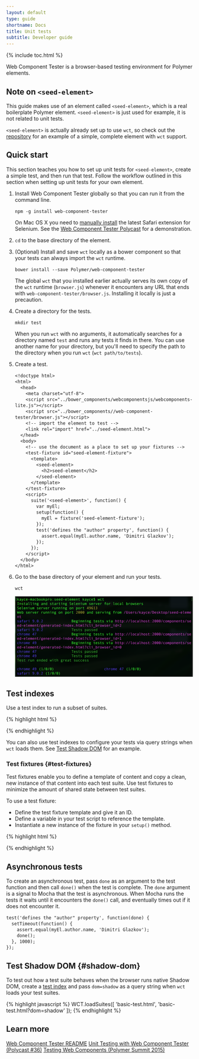 ```yaml
---
layout: default
type: guide
shortname: Docs
title: Unit tests
subtitle: Developer guide
---
```


<link rel="import" href="../../components/google-youtube/google-youtube.html">

{% include toc.html %}

Web Component Tester is a browser-based testing environment for Polymer
elements. 

## Note on `<seed-element>`

This guide makes use of an element called `<seed-element>`, which is a real
boilerplate Polymer element. `<seed-element>` is just used for example, it 
is not related to unit tests.

`<seed-element>` is actually already set up to use `wct`, so check out the
[repository](https://github.com/PolymerElements/seed-element) for an example 
of a simple, complete element with `wct` support.

## Quick start

This section teaches you how to set up unit tests for `<seed-element>`, create
a simple test, and then run that test. Follow the workflow outlined in this
section when setting up unit tests for your own element. 

1.  Install Web Component Tester globally so that you can run it from 
    the command line.

        npm -g install web-component-tester

    On Mac OS X you need to [manually install][selenium] the latest Safari 
    extension for Selenium. See the 
    [Web Component Tester Polycast][workaround-example] for 
    a demonstration.

1.  `cd` to the base directory of the element.

1.  (Optional) Install and save `wct` locally as a bower component so that your 
    tests can always import the `wct` runtime.

        bower install --save Polymer/web-component-tester

    The global `wct` that you installed earlier actually serves its own 
    copy of the `wct` runtime (`browser.js`) whenever it encounters any URL
    that ends with `web-component-tester/browser.js`. Installing it locally
    is just a precaution. 

1.  Create a directory for the tests. 

        mkdir test

    When you run `wct` with no arguments, it automatically searches for
    a directory named `test` and runs any tests it finds in there. You
    can use another name for your directory, but you'll need to specify
    the path to the directory when you run `wct` (`wct path/to/tests`).

1.  Create a test.

        <!doctype html>
        <html>
          <head>
            <meta charset="utf-8">
            <script src="../bower_components/webcomponentsjs/webcomponents-lite.js"></script>
            <script src="../bower_components//web-component-tester/browser.js"></script>
            <!-- import the element to test -->
            <link rel="import" href="../seed-element.html">
          </head>
          <body>
            <!-- use the document as a place to set up your fixtures -->
            <test-fixture id="seed-element-fixture">
              <template>
                <seed-element>
                  <h2>seed-element</h2>
                </seed-element>
              </template>
            </test-fixture>
            <script>
              suite('<seed-element>', function() {
                var myEl;
                setup(function() {
                  myEl = fixture('seed-element-fixture');
                });
                test('defines the "author" property', function() {
                  assert.equal(myEl.author.name, 'Dimitri Glazkov');
                });
              });
            </script>
          </body>
        </html>

1.  Go to the base directory of your element and run your tests.

        wct

    ![output from successful wct unit test run](/1.0/images/wct-output.png)

## Test indexes

Use a test index to run a subset of suites.

{% highlight html %}
<!doctype html>
<html>
  <head>
    <meta charset="utf-8">
    <script src=”../bower_components/webcomponentsjs/web-components-lite.js”></script>
    <script src=”../bower_components/web-component-tester/browser.js”></script>
  </head>
  <body>
    <script>
      WCT.loadSuites([
        'basic.html',
        'async.html'
      ]);
    </script>
  </body>
</html>
{% endhighlight %}

You can also use test indexes to configure your tests via query strings
when `wct` loads them. See [Test Shadow DOM](#shadow-dom) for an example.

### Test fixtures {#test-fixtures}

Test fixtures enable you to define a template of content and copy a clean,
new instance of that content into each test suite. Use test fixtures to
minimize the amount of shared state between test suites. 

To use a test fixture:

*   Define the test fixture template and give it an ID.
*   Define a variable in your test script to reference the template.
*   Instantiate a new instance of the fixture in your `setup()` method.

{% highlight html %}
<test-fixture id="seed-element-fixture">
  <template>
    <seed-element>
      <h2>seed-element</h2>
    </seed-element>
  </template>
</test-fixture>

<script>
  suite('<seed-element>', function() {
    var myEl;
    setup(function() {
      myEl = fixture('seed-element-fixture');
    });
    test('defines the "author" property', function() {
      assert.equal(myEl.author.name, 'Dimitri Glazkov');
    });
  });
</script>
{% endhighlight %}

## Asynchronous tests

To create an asynchronous test, pass `done` as an argument to the test function
and then call `done()` when the test is complete. The `done` argument is a
signal to Mocha that the test is asynchronous. When Mocha runs the tests it 
waits until it encounters the `done()` call, and eventually times out if it 
does not encounter it. 

    test('defines the "author" property', function(done) {
      setTimeout(function() {
        assert.equal(myEl.author.name, 'Dimitri Glazkov');
        done();
      }, 1000);
    });

## Test Shadow DOM {#shadow-dom}

To test out how a test suite behaves when the browser runs native
Shadow DOM, create a [test index](#test-indexes) and pass `dom=shadow` as 
a query string when `wct` loads your test suites.

{% highlight javascript %}
WCT.loadSuites([
  'basic-test.html',
  'basic-test.html?dom=shadow'
]);
{% endhighlight %}

## Learn more

[Web Component Tester README](https://github.com/Polymer/web-component-tester/blob/master/README.md)
[Unit Testing with Web Component Tester (Polycast #36)][wct-polycast]
[Testing Web Components (Polymer Summit 2015)](https://www.youtube.com/watch?v=kX2INPJY4Y4)

[selenium]: https://code.google.com/p/selenium/issues/detail?id=7933#c23
[workaround-example]: https://youtu.be/YBNBr9ECXLo?t=74
[wct-polycast]: https://youtu.be/YBNBr9ECXLo
